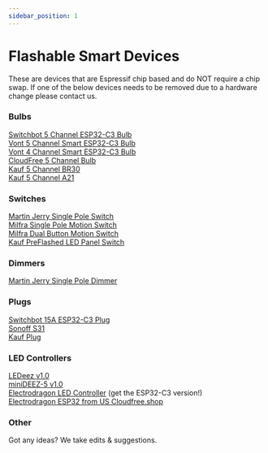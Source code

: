 ```yaml
---
sidebar_position: 1
---
```


# Flashable Smart Devices

These are devices that are Espressif chip based and do NOT require a chip swap.  If one of the below devices needs to be removed due to a hardware change please contact us.

### Bulbs

[Switchbot 5 Channel ESP32-C3 Bulb](/wiki/devices/bulbs/switchbot_e26_w1401400)  
[Vont 5 Channel Smart ESP32-C3 Bulb](/wiki/devices/bulbs/vont_color_pro_slb04)  
[Vont 4 Channel Smart ESP32-C3 Bulb](/wiki/devices/bulbs/vont_color_slb02)  
[CloudFree 5 Channel Bulb](https://cloudfree.shop/product/cloudfree-smart-bulb-rgbcw/?ref=digiblur)  
[Kauf 5 Channel BR30](https://amzn.to/3BaxDIi)  
[Kauf 5 Channel A21](https://amzn.to/3KKsSbq)

### Switches

[Martin Jerry Single Pole Switch](/wiki/devices/switches/martin_jerry_mj-s01_single_pole)  
[Milfra Single Pole Motion Switch](/wiki/devices/switches/cloudfree-swm1_milfra-mfa05_single_pole)  
[Milfra Dual Button Motion Switch](https://amzn.to/3TTlm2m)  
[Kauf PreFlashed LED Panel Switch](https://amzn.to/3TGXqPo)  

### Dimmers

[Martin Jerry Single Pole Dimmer](https://amzn.to/3RzMRf9)

### Plugs

[Switchbot 15A ESP32-C3 Plug](/wiki/devices/plugs/switchbot_15_amp_w1901400)  
[Sonoff S31](https://amzn.to/3cQ0Wqk)  
[Kauf Plug](https://amzn.to/3enZdZr)

### LED Controllers

[LEDeez v1.0](https://ledeez.wantmoore.com/product/ledeez-v1-0/6?cs=true&cst=custom)  
[miniDEEZ-5 v1.0](https://ledeez.wantmoore.com/product/minideez-5/9?cs=true&cst=custom)  
[Electrodragon LED Controller](https://www.electrodragon.com/product/esp-led-strip-board/) (get the ESP32-C3 version!)  
[Electrodragon ESP32 from US Cloudfree.shop](https://cloudfree.shop/product/esp32-led-strip-wifi-control-board/?ref=digiblur)

### Other

Got any ideas?  We take edits & suggestions.